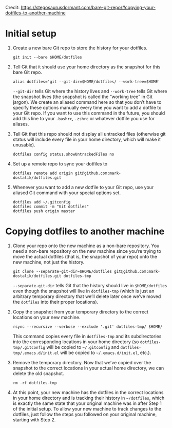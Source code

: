 Credit: https://stegosaurusdormant.com/bare-git-repo/#copying-your-dotfiles-to-another-machine

# Initial setup

1. Create a new bare Git repo to store the history for your dotfiles.
   ```
   git init --bare $HOME/dotfiles
   ```
2. Tell Git that it should use your home directory as the snapshot for this bare Git repo.
   ```
   alias dotfiles='git --git-dir=$HOME/dotfiles/ --work-tree=$HOME'
   ```
   `--git-dir` tells Git where the history lives and `--work-tree` tells Git where the snapshot lives (the snapshot is called the “working tree” in Git jargon). We create an aliased command here so that you don’t have to specify these options manually every time you want to add a dotfile to your Git repo. If you want to use this command in the future, you should add this line to your `.bashrc`, `.zshrc` or whatever dotfile you use for aliases.
   
3. Tell Git that this repo should not display all untracked files (otherwise git status will include every file in your home directory, which will make it unusable).
   ```
   dotfiles config status.showUntrackedFiles no
   ```
4. Set up a remote repo to sync your dotfiles to
   ```
   dotfiles remote add origin git@github.com:mark-dostalik/dotfiles.git
   ```
5. Whenever you want to add a new dotfile to your Git repo, use your aliased Git command with your special options set.
   ```
   dotfiles add ~/.gitconfig
   dotfiles commit -m "Git dotfiles"
   dotfiles push origin master
   ```

# Copying dotfiles to another machine

1. Clone your repo onto the new machine as a non-bare repository. You need a non-bare repository on the new machine since you’re trying to move the actual dotfiles (that is, the snapshot of your repo) onto the new machine, not just the history.
   ```
   git clone --separate-git-dir=$HOME/dotfiles git@github.com:mark-dostalik/dotfiles.git dotfiles-tmp
   ```
   `--separate-git-dir` tells Git that the history should live in `$HOME/dotfiles` even though the snapshot will live in `dotfiles-tmp` (which is just an arbitrary temporary directory that we’ll delete later once we’ve moved the `dotfiles` into their proper locations).
   
2. Copy the snapshot from your temporary directory to the correct locations on your new machine.
   ```
   rsync --recursive --verbose --exclude '.git' dotfiles-tmp/ $HOME/
   ```
   This command copies every file in `dotfiles-tmp` and its subdirectories into the corresponding locations in your home directory (so `dotfiles-tmp/.gitconfig` will be copied to `~/.gitconfig` and `dotfiles-tmp/.emacs.d/init.el` will be copied to `~/.emacs.d/init.el`, etc.).
   
3. Remove the temporary directory. Now that we’ve copied over the snapshot to the correct locations in your actual home directory, we can delete the old snapshot.
   ```
   rm -rf dotfiles-tmp
   ```
4. At this point, your new machine has the dotfiles in the correct locations in your home directory and is tracking their history in `~/dotfiles`, which is exactly the same state that your original machine was in after Step 1 of the initial setup. To allow your new machine to track changes to the dotfiles, just follow the steps you followed on your original machine, starting with Step 2.
